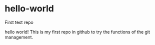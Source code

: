 # hello-world
First test repo

hello world!
This is my first repo in github to try the functions of the git management.
